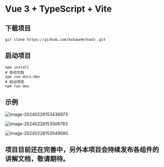 # Vue 3 + TypeScript + Vite

## 下载项目

```shell
git clone https://github.com/kshawnH/Vue3-.git
```

## 启动项目

```shell
npm install
# 启动文档
npm run docs:dev
# 启动项目
npm run dev
```

## 示例

![image-20240228153436973](https://kstar-1253855093.cos.ap-nanjing.myqcloud.com/baguwen1.0/image-20240228153436973.png)

![image-20240228153506783](https://kstar-1253855093.cos.ap-nanjing.myqcloud.com/baguwen1.0/image-20240228153506783.png)

![image-20240228153549080](https://kstar-1253855093.cos.ap-nanjing.myqcloud.com/baguwen1.0/image-20240228153549080.png)

## 项目目前还在完善中，另外本项目会持续发布各组件的讲解文档，敬请期待。
